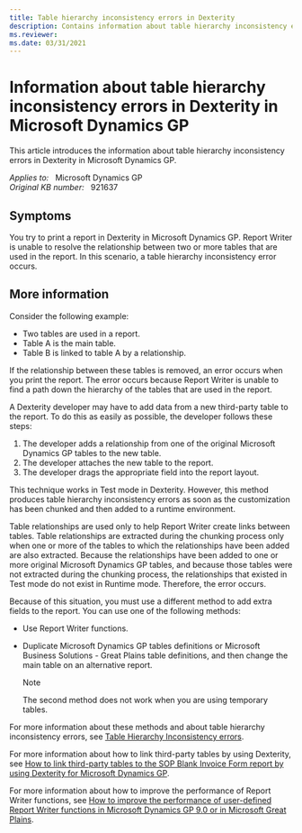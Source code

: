 ```yaml
---
title: Table hierarchy inconsistency errors in Dexterity
description: Contains information about table hierarchy inconsistency errors that concern Dexterity and Report Writer in Microsoft Dynamics GP.
ms.reviewer: 
ms.date: 03/31/2021
---
```

# Information about table hierarchy inconsistency errors in Dexterity in Microsoft Dynamics GP

This article introduces the information about table hierarchy inconsistency errors in Dexterity in Microsoft Dynamics GP.

_Applies to:_ &nbsp; Microsoft Dynamics GP  
_Original KB number:_ &nbsp; 921637

## Symptoms

You try to print a report in Dexterity in Microsoft Dynamics GP. Report Writer is unable to resolve the relationship between two or more tables that are used in the report. In this scenario, a table hierarchy inconsistency error occurs.

## More information

Consider the following example:

- Two tables are used in a report.
- Table A is the main table.
- Table B is linked to table A by a relationship.

If the relationship between these tables is removed, an error occurs when you print the report. The error occurs because Report Writer is unable to find a path down the hierarchy of the tables that are used in the report.

A Dexterity developer may have to add data from a new third-party table to the report. To do this as easily as possible, the developer follows these steps:

1. The developer adds a relationship from one of the original Microsoft Dynamics GP tables to the new table.
2. The developer attaches the new table to the report.
3. The developer drags the appropriate field into the report layout.

This technique works in Test mode in Dexterity. However, this method produces table hierarchy inconsistency errors as soon as the customization has been chunked and then added to a runtime environment.

Table relationships are used only to help Report Writer create links between tables. Table relationships are extracted during the chunking process only when one or more of the tables to which the relationships have been added are also extracted. Because the relationships have been added to one or more original Microsoft Dynamics GP tables, and because those tables were not extracted during the chunking process, the relationships that existed in Test mode do not exist in Runtime mode. Therefore, the error occurs.

Because of this situation, you must use a different method to add extra fields to the report. You can use one of the following methods:

- Use Report Writer functions.
- Duplicate Microsoft Dynamics GP tables definitions or Microsoft Business Solutions - Great Plains table definitions, and then change the main table on an alternative report.

  > [!NOTE]
  > The second method does not work when you are using temporary tables.

For more information about these methods and about table hierarchy inconsistency errors, see [Table Hierarchy Inconsistency errors](https://support.microsoft.com/topic/table-hierarchy-inconsistency-errors-af154162-5bf6-1103-fdb6-b0c64d3530c1).

For more information about how to link third-party tables by using Dexterity, see [How to link third-party tables to the SOP Blank Invoice Form report by using Dexterity for Microsoft Dynamics GP](https://support.microsoft.com/topic/how-to-link-third-party-tables-to-the-sop-blank-invoice-form-report-by-using-dexterity-for-microsoft-dynamics-gp-8dba6faf-94d5-9579-22f0-9c1c6670c0ea).

For more information about how to improve the performance of Report Writer functions, see [How to improve the performance of user-defined Report Writer functions in Microsoft Dynamics GP 9.0 or in Microsoft Great Plains](https://support.microsoft.com/topic/how-to-improve-the-performance-of-user-defined-report-writer-functions-in-microsoft-dynamics-gp-9-0-or-in-microsoft-great-plains-5144cb48-01d0-5a51-ccb1-81d252e749b6).
